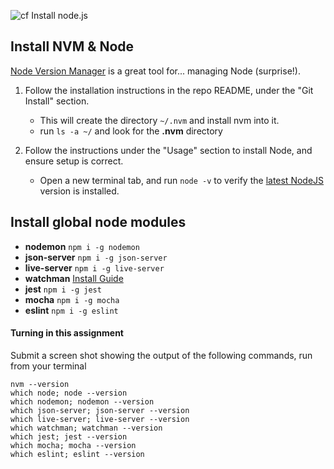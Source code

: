 ![cf](http://i.imgur.com/7v5ASc8.png) Install node.js

## Install NVM & Node

[Node Version Manager](https://github.com/creationix/nvm) is a great tool for... managing Node (surprise!). 

1. Follow the installation instructions in the repo README, under the "Git Install" section.
   * This will create the directory `~/.nvm` and install nvm into it.  
   * run `ls -a ~/` and look for the **.nvm** directory
1. Follow the instructions under the "Usage" section to install Node, and ensure setup is correct.

   * Open a new terminal tab, and run `node -v` to verify the [latest NodeJS](https://nodejs.org/en/) version is installed.

## Install global node modules
- **nodemon** `npm i -g nodemon`
- **json-server** `npm i -g json-server`
- **live-server** `npm i -g live-server`
- **watchman** [Install Guide](https://facebook.github.io/watchman/docs/install.html)
- **jest** `npm i -g jest`
- **mocha** `npm i -g mocha`
- **eslint** `npm i -g eslint`

#### Turning in this assignment
Submit a screen shot showing the output of the following commands, run from your terminal
```
nvm --version
which node; node --version
which nodemon; nodemon --version
which json-server; json-server --version
which live-server; live-server --version
which watchman; watchman --version
which jest; jest --version
which mocha; mocha --version
which eslint; eslint --version
```

